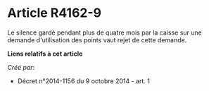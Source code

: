 # Article R4162-9

Le silence gardé pendant plus de quatre mois par la caisse sur une demande d'utilisation des points vaut rejet de cette
demande.

**Liens relatifs à cet article**

_Créé par_:

  - Décret n°2014-1156 du 9 octobre 2014 - art. 1
